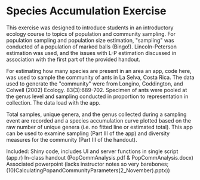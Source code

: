 # Species Accumulation Exercise
This exercise was designed to introduce students in an introductory ecology course to topics of population and community sampling. For population sampling and population size estimation, "sampling" was conducted of a population of marked balls (Bingo!). Lincoln-Peterson estimation was used, and the issues with L-P estimation discussed in association with the first part of the provided handout. 

For estimating how many species are present in an area an app, code here, was used to sample the community of ants in La Selva, Costa Rica. The data used to generate the "community" were from Longino, Coddington, and Colwell (2002) Ecology. 83(3):689-702. Specimen of ants were pooled at the genus level and sampling conducted in proportion to representation in collection. The data load with the app. 

Total samples, unique genera, and the genus collected during a sampling event are recorded and a species accumulation curve plotted based on the raw number of unique genera (i.e. no fitted line or estimated total). This app can be used to examine sampling (Part III of the app) and diversity measures for the community (Part III of the handout).

Included:
Shiny code, includes UI and server functions in single script (app.r)
In-class handout (PopCommAnalysis.pdf & PopCommAnalysis.docx)
Associated powerpoint (lacks instructor notes so very barebones; (10)CalculatingPopandCommunityParameters(2_November).pptx))
